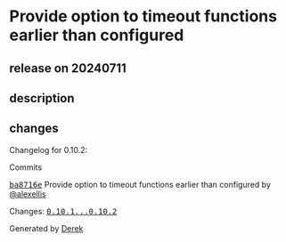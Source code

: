 # Provide option to timeout functions earlier than configured

## release on 20240711
## description
## changes
Changelog for 0.10.2:

Commits  

<a class="commit-link" data-hovercard-type="commit" data-hovercard-url="https://github.com/openfaas/of-watchdog/commit/ba8716ee4d78ffb30858f6d4527f3fca441bacc0/hovercard" href="https://github.com/openfaas/of-watchdog/commit/ba8716ee4d78ffb30858f6d4527f3fca441bacc0"><tt>ba8716e</tt></a> Provide option to timeout functions earlier than configured by <a class="user-mention notranslate" data-hovercard-type="user" data-hovercard-url="/users/alexellis/hovercard" data-octo-click="hovercard-link-click" data-octo-dimensions="link_type:self" href="https://github.com/alexellis">@alexellis</a>

Changes: <a class="commit-link" href="https://github.com/openfaas/of-watchdog/compare/0.10.1...0.10.2"><tt>0.10.1...0.10.2</tt></a>

Generated by <a href="https://github.com/alexellis/derek/">Derek</a>

